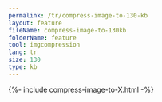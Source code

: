 ```yaml
---
permalink: /tr/compress-image-to-130-kb
layout: feature
fileName: compress-image-to-130kb
folderName: feature
tool: imgcompression
lang: tr
size: 130
type: kb
---
```


{%- include compress-image-to-X.html -%}
